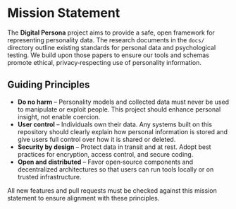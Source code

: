 # Mission Statement

The **Digital Persona** project aims to provide a safe, open framework for representing personality data.
The research documents in the `docs/` directory outline existing standards for personal data and
psychological testing. We build upon those papers to ensure our tools and schemas promote ethical,
privacy‑respecting use of personality information.

## Guiding Principles

- **Do no harm** – Personality models and collected data must never be used to manipulate or exploit
  people. This project should enhance personal insight, not enable coercion.
- **User control** – Individuals own their data. Any systems built on this repository should clearly
  explain how personal information is stored and give users full control over how it is shared or deleted.
- **Security by design** – Protect data in transit and at rest. Adopt best practices for encryption,
  access control, and secure coding.
- **Open and distributed** – Favor open‑source components and decentralized architectures so that users
  can run tools locally or on trusted infrastructure.

All new features and pull requests must be checked against this mission statement to ensure
alignment with these principles.
